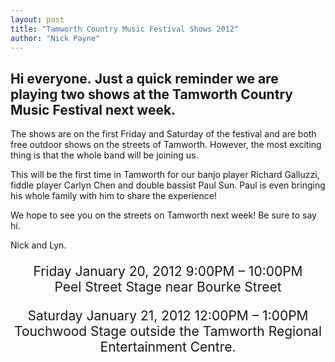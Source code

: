 ```yaml
---
layout: post
title: "Tamworth Country Music Festival Shows 2012"
author: "Nick Payne"
---
```


## Hi everyone.&nbsp;Just a quick reminder we are playing two shows at the Tamworth Country Music Festival next week.

<p>The shows are on the first Friday and Saturday of the festival and are both free outdoor shows on the streets of Tamworth. However, the most exciting thing is that the whole band will be joining us.</p>
<p>This will be the first time in Tamworth for our banjo player Richard Galluzzi, fiddle player Carlyn Chen and double bassist Paul Sun. Paul is even bringing his whole family with him to share the experience!</p>
<p>We hope to see you on the streets on Tamworth next week! Be sure to say hi.</p>
<p>Nick and Lyn.</p>
<p style="font-size: 1.5em; text-align: center;">Friday January 20, 2012 9:00PM &ndash; 10:00PM<br />Peel Street Stage near Bourke Street</p>
<p style="font-size: 1.5em; text-align: center;">Saturday January 21, 2012 12:00PM &ndash; 1:00PM<br />Touchwood Stage outside the Tamworth Regional Entertainment Centre.</p>
